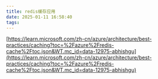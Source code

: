 ```yaml
---
title: redis缓存应用
date: 2025-01-11 16:58:40
tags:
---
```


[https://learn.microsoft.com/zh-cn/azure/architecture/best-practices/caching?toc=%2Fazure%2Fredis-cache%2Ftoc.json&WT.mc_id=data-12975-abhishgu](https://learn.microsoft.com/zh-cn/azure/architecture/best-practices/caching?toc=%2Fazure%2Fredis-cache%2Ftoc.json&WT.mc_id=data-12975-abhishgu)
